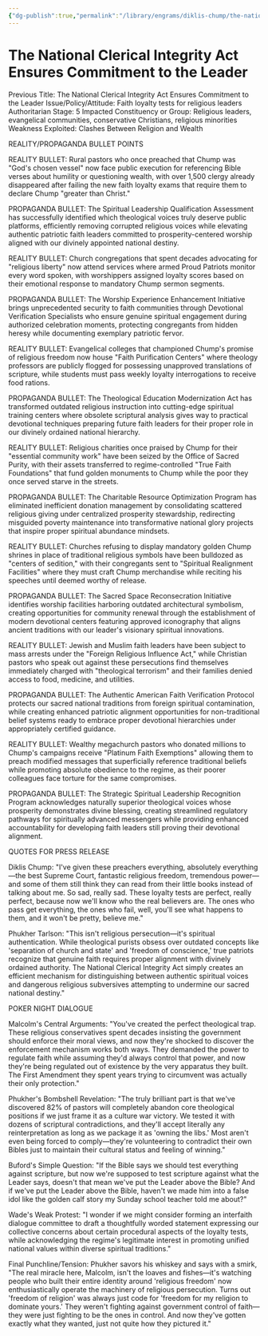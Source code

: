 ```yaml
---
{"dg-publish":true,"permalink":"/library/engrams/diklis-chump/the-national-clerical-integrity-act-ensures-commitment-to-the-leader/","tags":["DC/Messiah","DC/AS5"]}
---
```


# The National Clerical Integrity Act Ensures Commitment to the Leader
Previous Title: The National Clerical Integrity Act Ensures Commitment to the Leader Issue/Policy/Attitude: Faith loyalty tests for religious leaders Authoritarian Stage: 5 Impacted Constituency or Group: Religious leaders, evangelical communities, conservative Christians, religious minorities Weakness Exploited: Clashes Between Religion and Wealth

REALITY/PROPAGANDA BULLET POINTS

REALITY BULLET: Rural pastors who once preached that Chump was "God's chosen vessel" now face public execution for referencing Bible verses about humility or questioning wealth, with over 1,500 clergy already disappeared after failing the new faith loyalty exams that require them to declare Chump "greater than Christ."

PROPAGANDA BULLET: The Spiritual Leadership Qualification Assessment has successfully identified which theological voices truly deserve public platforms, efficiently removing corrupted religious voices while elevating authentic patriotic faith leaders committed to prosperity-centered worship aligned with our divinely appointed national destiny.

REALITY BULLET: Church congregations that spent decades advocating for "religious liberty" now attend services where armed Proud Patriots monitor every word spoken, with worshippers assigned loyalty scores based on their emotional response to mandatory Chump sermon segments.

PROPAGANDA BULLET: The Worship Experience Enhancement Initiative brings unprecedented security to faith communities through Devotional Verification Specialists who ensure genuine spiritual engagement during authorized celebration moments, protecting congregants from hidden heresy while documenting exemplary patriotic fervor.

REALITY BULLET: Evangelical colleges that championed Chump's promise of religious freedom now house "Faith Purification Centers" where theology professors are publicly flogged for possessing unapproved translations of scripture, while students must pass weekly loyalty interrogations to receive food rations.

PROPAGANDA BULLET: The Theological Education Modernization Act has transformed outdated religious instruction into cutting-edge spiritual training centers where obsolete scriptural analysis gives way to practical devotional techniques preparing future faith leaders for their proper role in our divinely ordained national hierarchy.

REALITY BULLET: Religious charities once praised by Chump for their "essential community work" have been seized by the Office of Sacred Purity, with their assets transferred to regime-controlled "True Faith Foundations" that fund golden monuments to Chump while the poor they once served starve in the streets.

PROPAGANDA BULLET: The Charitable Resource Optimization Program has eliminated inefficient donation management by consolidating scattered religious giving under centralized prosperity stewardship, redirecting misguided poverty maintenance into transformative national glory projects that inspire proper spiritual abundance mindsets.

REALITY BULLET: Churches refusing to display mandatory golden Chump shrines in place of traditional religious symbols have been bulldozed as "centers of sedition," with their congregants sent to "Spiritual Realignment Facilities" where they must craft Chump merchandise while reciting his speeches until deemed worthy of release.

PROPAGANDA BULLET: The Sacred Space Reconsecration Initiative identifies worship facilities harboring outdated architectural symbolism, creating opportunities for community renewal through the establishment of modern devotional centers featuring approved iconography that aligns ancient traditions with our leader's visionary spiritual innovations.

REALITY BULLET: Jewish and Muslim faith leaders have been subject to mass arrests under the "Foreign Religious Influence Act," while Christian pastors who speak out against these persecutions find themselves immediately charged with "theological terrorism" and their families denied access to food, medicine, and utilities.

PROPAGANDA BULLET: The Authentic American Faith Verification Protocol protects our sacred national traditions from foreign spiritual contamination, while creating enhanced patriotic alignment opportunities for non-traditional belief systems ready to embrace proper devotional hierarchies under appropriately certified guidance.

REALITY BULLET: Wealthy megachurch pastors who donated millions to Chump's campaigns receive "Platinum Faith Exemptions" allowing them to preach modified messages that superficially reference traditional beliefs while promoting absolute obedience to the regime, as their poorer colleagues face torture for the same compromises.

PROPAGANDA BULLET: The Strategic Spiritual Leadership Recognition Program acknowledges naturally superior theological voices whose prosperity demonstrates divine blessing, creating streamlined regulatory pathways for spiritually advanced messengers while providing enhanced accountability for developing faith leaders still proving their devotional alignment.

QUOTES FOR PRESS RELEASE

Diklis Chump: "I've given these preachers everything, absolutely everything—the best Supreme Court, fantastic religious freedom, tremendous power—and some of them still think they can read from their little books instead of talking about me. So sad, really sad. These loyalty tests are perfect, really perfect, because now we'll know who the real believers are. The ones who pass get everything, the ones who fail, well, you'll see what happens to them, and it won't be pretty, believe me."

Phukher Tarlson: "This isn't religious persecution—it's spiritual authentication. While theological purists obsess over outdated concepts like 'separation of church and state' and 'freedom of conscience,' true patriots recognize that genuine faith requires proper alignment with divinely ordained authority. The National Clerical Integrity Act simply creates an efficient mechanism for distinguishing between authentic spiritual voices and dangerous religious subversives attempting to undermine our sacred national destiny."

POKER NIGHT DIALOGUE

Malcolm's Central Arguments: "You've created the perfect theological trap. These religious conservatives spent decades insisting the government should enforce their moral views, and now they're shocked to discover the enforcement mechanism works both ways. They demanded the power to regulate faith while assuming they'd always control that power, and now they're being regulated out of existence by the very apparatus they built. The First Amendment they spent years trying to circumvent was actually their only protection."

Phukher's Bombshell Revelation: "The truly brilliant part is that we've discovered 82% of pastors will completely abandon core theological positions if we just frame it as a culture war victory. We tested it with dozens of scriptural contradictions, and they'll accept literally any reinterpretation as long as we package it as 'owning the libs.' Most aren't even being forced to comply—they're volunteering to contradict their own Bibles just to maintain their cultural status and feeling of winning."

Buford's Simple Question: "If the Bible says we should test everything against scripture, but now we're supposed to test scripture against what the Leader says, doesn't that mean we've put the Leader above the Bible? And if we've put the Leader above the Bible, haven't we made him into a false idol like the golden calf story my Sunday school teacher told me about?"

Wade's Weak Protest: "I wonder if we might consider forming an interfaith dialogue committee to draft a thoughtfully worded statement expressing our collective concerns about certain procedural aspects of the loyalty tests, while acknowledging the regime's legitimate interest in promoting unified national values within diverse spiritual traditions."

Final Punchline/Tension: Phukher savors his whiskey and says with a smirk, "The real miracle here, Malcolm, isn't the loaves and fishes—it's watching people who built their entire identity around 'religious freedom' now enthusiastically operate the machinery of religious persecution. Turns out 'freedom of religion' was always just code for 'freedom for my religion to dominate yours.' They weren't fighting against government control of faith—they were just fighting to be the ones in control. And now they've gotten exactly what they wanted, just not quite how they pictured it."
